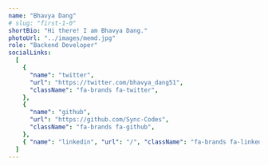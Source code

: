 ```yaml
---
name: "Bhavya Dang"
# slug: "first-1-0"
shortBio: "Hi there! I am Bhavya Dang."
photoUrl: "../images/memd.jpg"
role: "Backend Developer"
socialLinks:
  [
    {
      "name": "twitter",
      "url": "https://twitter.com/bhavya_dang51",
      "className": "fa-brands fa-twitter",
    },
    {
      "name": "github",
      "url": "https://github.com/Sync-Codes",
      "className": "fa-brands fa-github",
    },
    { "name": "linkedin", "url": "/", "className": "fa-brands fa-linkedin-in" },
  ]
---
```

